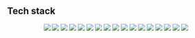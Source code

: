 <h2>Tech stack</h2>
<p float="left" align="center">   
  <img src="data/badges/bootstrap .svg">    
  <img src="data/badges/composer.svg"  >     
  <img src="data/badges/css3.svg" 	   >    
  <img src="data/badges/doctrine.svg"  >    
  <img src="data/badges/git.svg"       >    
  <img src="data/badges/html5.svg" 	   >    
  <img src="data/badges/jquery.svg"    >    
  <img src="data/badges/js.svg" 	   >    
  <img src="data/badges/mysql.svg" 	   >	    
  <img src="data/badges/npm.svg" 	   >    
  <img src="data/badges/phpstorm.svg"  >	    
  <img src="data/badges/sass.svg" 	   >
  <img src="data/badges/php.svg"   >
  <img src="data/badges/symfony.svg"   >
  <img src="data/badges/ts.svg" 	   >
  <img src="data/badges/vuejs.svg" 	   >
  <img src="data/badges/ubuntu.svg"    ></p>

